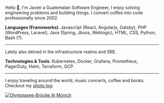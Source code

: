 Hello 👋, I'm Javier a Guatemalan Software Engineer, I enjoy solving engineering problems and building things. I convert coffee into code professionally since 2002.

**Languages (Frameworks)**: Javascript (React, Angularjs, Gatsby), PHP (WordPress, Laravel), Java (Spring, Jboss, Weblogic), HTML, CSS, Python, Bash (?).

---

Lately also delved in the infrastructure realms and SRE.

**Technologies & Tools**: Kubernetes, Docker, Grafana, Prometheus, PagerDuty, Helm, Terraform, GCP.

---

I enjoy traveling around the world, music concerts, coffee and books. Checkout my [photo log](https://a.com.gt/log/):


[<img src="https://a.com.gt/log/imgs/2023/09/olympiasee-brucke-munich-1536x1024.jpg" alt="Olympiasee-Brücke @ Múnich"/>](https://a.com.gt/log/)